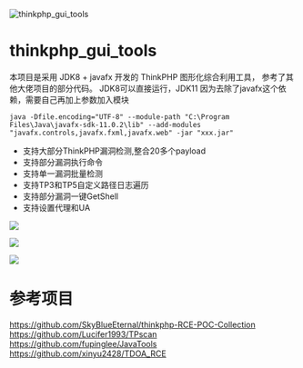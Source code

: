 ![thinkphp_gui_tools](https://socialify.git.ci/bewhale/thinkphp_gui_tools/image?description=1&font=Source%20Code%20Pro&forks=1&issues=1&language=1&name=1&owner=1&pattern=Solid&stargazers=1&theme=Light)

# thinkphp_gui_tools
本项目是采用 JDK8 + javafx 开发的 ThinkPHP 图形化综合利用工具， 参考了其他大佬项目的部分代码。
JDK8可以直接运行，JDK11 因为去除了javafx这个依赖，需要自己再加上参数加入模块

```
java -Dfile.encoding="UTF-8" --module-path "C:\Program Files\Java\javafx-sdk-11.0.2\lib" --add-modules "javafx.controls,javafx.fxml,javafx.web" -jar "xxx.jar"
```

* 支持大部分ThinkPHP漏洞检测,整合20多个payload
* 支持部分漏洞执行命令
* 支持单一漏洞批量检测
* 支持TP3和TP5自定义路径日志遍历
* 支持部分漏洞一键GetShell
* 支持设置代理和UA

![](https://raw.githubusercontent.com/bewhale/thinkphp_gui_tools/main/img3.png)

![](https://raw.githubusercontent.com/bewhale/thinkphp_gui_tools/main/img1.png)

![](https://raw.githubusercontent.com/bewhale/thinkphp_gui_tools/main/img2.png)

# 参考项目
https://github.com/SkyBlueEternal/thinkphp-RCE-POC-Collection  
https://github.com/Lucifer1993/TPscan  
https://github.com/fupinglee/JavaTools  
https://github.com/xinyu2428/TDOA_RCE  
